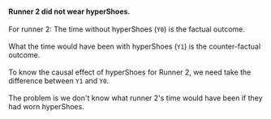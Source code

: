 #### Runner 2 did not wear hyperShoes.
For runner 2:
The time without hyperShoes (`Y0`) is the factual outcome. 
<br>
<br>
What the time would have been with hyperShoes (`Y1`) is the counter-factual outcome. 
<br>
<br>
To know the causal effect of hyperShoes for Runner 2, we need take the difference between `Y1` and `Y0`. 
<br>
<br>
The problem is we don't know what runner 2's time would have been if they had worn hyperShoes.
